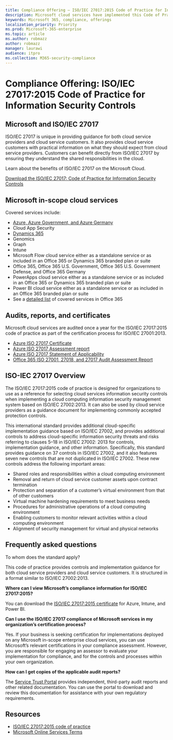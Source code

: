 ```yaml
---
title: Compliance Offering — ISO/IEC 27017:2015 Code of Practice for Information Security Controls
description: Microsoft cloud services have implemented this Code of Practice for Information Security Controls.
keywords: Microsoft 365, compliance, offerings
localization_priority: Priority
ms.prod: Microsoft-365-enterprise
ms.topic: article
ms.author: robmazz
author: robmazz
manager: laurawi
audience: itpro
ms.collection: M365-security-compliance
---
```


# Compliance Offering: ISO/IEC 27017:2015 Code of Practice for Information Security Controls

## Microsoft and ISO/IEC 27017

ISO/IEC 27017 is unique in providing guidance for both cloud service providers and cloud service customers. It also provides cloud service customers with practical information on what they should expect from cloud service providers. Customers can benefit directly from ISO/IEC 27017 by ensuring they understand the shared responsibilities in the cloud.

Learn about the benefits of ISO/IEC 27017 on the Microsoft Cloud.

[Download the ISO/IEC 27017: Code of Practice for Information Security Controls](https://aka.ms/iso27017-backgrounder)

## Microsoft in-scope cloud services

Covered services include:

- [Azure, Azure Government, and Azure Germany](https://aka.ms/AzureCompliance)
- Cloud App Security
- [Dynamics 365](https://aka.ms/d365-compliance-list)
- Genomics
- Graph
- Intune
- Microsoft Flow cloud service either as a standalone service or as included in an Office 365 or Dynamics 365 branded plan or suite
- Office 365, Office 365 U.S. Government, Office 365 U.S. Government Defense, and Office 365 Germany
- PowerApps cloud service either as a standalone service or as included in an Office 365 or Dynamics 365 branded plan or suite
- Power BI cloud service either as a standalone service or as included in an Office 365 branded plan or suite
- See a [detailed list](https://go.microsoft.com/fwlink/p/?linkid=2077751) of covered services in Office 365

## Audits, reports, and certificates

Microsoft cloud services are audited once a year for the ISO/IEC 27017:2015 code of practice as part of the certification process for ISO/IEC 27001:2013.

- [Azure ISO 27017 Certificate](https://go.microsoft.com/fwlink/p/?linkid=2078005)
- [Azure ISO 27017 Assessment report](https://go.microsoft.com/fwlink/p/?linkid=2078010)
- [Azure ISO 27017 Statement of Applicability](https://aka.ms/AzureISO27017StatementofApplicability)
- [Office 365 ISO 27001, 27018, and 27017 Audit Assessment Report](https://aka.ms/o365isoreport)

## ISO-IEC 27017 Overview

The ISO/IEC 27017:2015 code of practice is designed for organizations to use as a reference for selecting cloud services information security controls when implementing a cloud computing information security management system based on ISO/IEC 27002:2013. It can also be used by cloud service providers as a guidance document for implementing commonly accepted protection controls.

This international standard provides additional cloud-specific implementation guidance based on ISO/IEC 27002, and provides additional controls to address cloud-specific information security threats and risks referring to clauses 5–18 in ISO/IEC 27002: 2013 for controls, implementation guidance, and other information. Specifically, this standard provides guidance on 37 controls in ISO/IEC 27002, and it also features seven new controls that are not duplicated in ISO/IEC 27002. These new controls address the following important areas:

- Shared roles and responsibilities within a cloud computing environment
- Removal and return of cloud service customer assets upon contract termination
- Protection and separation of a customer’s virtual environment from that of other customers
- Virtual machine hardening requirements to meet business needs
- Procedures for administrative operations of a cloud computing environment
- Enabling customers to monitor relevant activities within a cloud computing environment
- Alignment of security management for virtual and physical networks

## Frequently asked questions

To whom does the standard apply?

This code of practice provides controls and implementation guidance for both cloud service providers and cloud service customers. It is structured in a format similar to ISO/IEC 27002:2013.

**Where can I view Microsoft’s compliance information for ISO/IEC 27017:2015?**

You can download the [ISO/IEC 27017:2015 certificate](https://aka.ms/azureiso27017) for Azure, Intune, and Power BI.

**Can I use the ISO/IEC 27017 compliance of Microsoft services in my organization’s certification process?**

Yes. If your business is seeking certification for implementations deployed on any Microsoft in-scope enterprise cloud services, you can use Microsoft’s relevant certifications in your compliance assessment. However, you are responsible for engaging an assessor to evaluate your implementation for compliance, and for the controls and processes within your own organization.

**How can I get copies of the applicable audit reports?**

The [Service Trust Portal](http://aka.ms/stphelp) provides independent, third-party audit reports and other related documentation. You can use the portal to download and review this documentation for assistance with your own regulatory requirements.

## Resources

- [ISO/IEC 27017:2015 code of practice](http://www.iso.org/iso/iso_catalogue/catalogue_tc/catalogue_detail.htm?csnumber=43757)
- [Microsoft Online Services Terms](http://aka.ms/Online-Services-Terms)
